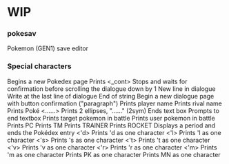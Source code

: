 # WIP
### pokesav
Pokemon (GEN1) save editor

### Special characters
  <page> Begins a new Pokedex page
  <PKMN> Prints <PK><MN>
  <_cont> Stops and waits for confirmation before scrolling the dialogue down by 1
  <nl> New line in dialogue
  <el> Write at the last line of dialogue
  <end> End of string
  <para> Begin a new dialogue page with button confirmation ("paragraph")
  <player> Prints player name
  <rival> Prints rival name
  <poke> Prints Poké
  <......> Prints 2 ellipses, "……" (2sym)
  <done> Ends text box
  <promt> Prompts to end textbox
  <target> Prints target pokemon in battle
  <user> Prints user pokemon in battle
  <PC> Prints PC
  <TM> Prints TM
  <TRAINER> Prints TRAINER
  <ROCKET> Prints ROCKET
  <dex> Displays a period and ends the Pokédex entry
  <'d> Prints 'd as one character
  <'l> Prints 'l as one character
  <'s> Prints 's as one character
  <'t> Prints 't as one character
  <'v> Prints 'v as one character
  <'r> Prints 'r as one character
  <'m> Prints 'm as one character
  <PK> Prints PK as one character
  <MN> Prints MN as one character
  
